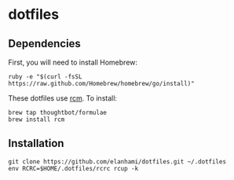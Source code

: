 # dotfiles

## Dependencies

First, you will need to install Homebrew:

    ruby -e "$(curl -fsSL https://raw.github.com/Homebrew/homebrew/go/install)"

These dotfiles use [rcm](https://github.com/thoughtbot/rcm). To install:

    brew tap thoughtbot/formulae
    brew install rcm

## Installation

    git clone https://github.com/elanhami/dotfiles.git ~/.dotfiles
    env RCRC=$HOME/.dotfiles/rcrc rcup -k
